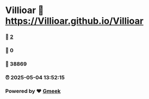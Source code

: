 # Villioar :link: https://Villioar.github.io/Villioar 
### :page_facing_up: [2](https://Villioar.github.io/Villioar/tag.html) 
### :speech_balloon: 0 
### :hibiscus: 38869 
### :alarm_clock: 2025-05-04 13:52:15 
### Powered by :heart: [Gmeek](https://github.com/Meekdai/Gmeek)
